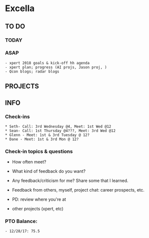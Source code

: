 # Excella

## TO DO

### TODAY

### ASAP

    - xpert 2018 goals & kick-off hh agenda
    - xpert plan; progress (AI projs, Jason proj, )
    - Qcon blogs; radar blogs

## PROJECTS

## INFO

### Check-ins

    * Seth- Call: 3rd Wednesday @4, Meet: 1st Wed @12
    * Sean- Call: 1st Thursday @4???, Meet: 3rd Wed @12
    * Glenn - Meet: 1st & 3rd Tuesday @ 12?
    * Dane - Meet: 1st & 3rd Mon @ 12?

### Check-in topics & questions

- How often meet?
- What kind of feedback do you want?

- Any feedback/criticism for me? Share some that I learned.
- Feedback from others, myself, project chat: career prospects, etc.

- PD: review where you're at
- other projects (xpert, etc)

### PTO Balance:

    - 12/28/17: 75.5
